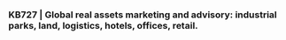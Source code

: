 ### KB727 | Global real assets marketing and advisory: industrial parks, land, logistics, hotels, offices, retail.